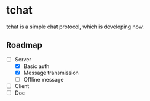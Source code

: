 # tchat

tchat is a simple chat protocol, which is developing now.

## Roadmap

- [ ] Server
  - [x] Basic auth
  - [x] Message transmission
  - [ ] Offline message
- [ ] Client
- [ ] Doc

